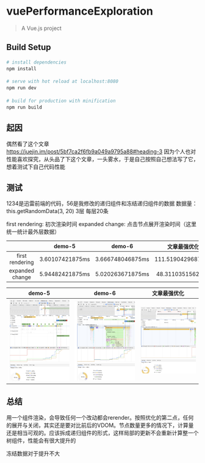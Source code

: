 # vuePerformanceExploration

> A Vue.js project

## Build Setup

``` bash
# install dependencies
npm install

# serve with hot reload at localhost:8080
npm run dev

# build for production with minification
npm run build

```
## 起因

偶然看了这个文章 https://juejin.im/post/5bf7ca2f6fb9a049a9795a88#heading-3
因为个人也对性能喜欢探究，从头品了下这个文章，一头雾水，于是自己按照自己想法写了它，想着测试下自己代码性能

## 测试

1234是迅雷前端的代码，56是我修改的递归组件和冻结递归组件的数据
数据量：this.getRandomData(3, 20)  3层 每层20条

first rendering: 初次渲染时间
expanded change: 点击节点展开渲染时间（这里统一统计最外层数据）

| | demo-5 | demo-6 | 文章最强优化 |
| :----: | :----: |:----: |:----: |
|first rendering| 3.60107421875ms | 3.666748046875ms | 111.51904296875ms |
|expanded change|  5.94482421875ms | 5.020263671875ms | 48.31103515625ms |
<table>
  <tr>
    <th>demo-5</th>
    <th>demo-6</th>
    <th>文章最强优化</th>
  </tr>
  <tbody>
    <tr>
      <td align="center" valign="middle">
          <img width="222px" src="./img/5.png">
      </td>
      <td align="center" valign="middle">
          <img width="222px" src="./img/6.png">
      </td>
      <td align="center" valign="middle">
          <img width="222px" src="./img/x.png">
      </td>
  </tbody>
</table>

## 总结

用一个组件渲染，会导致任何一个改动都会rerender。按照优化的第二点，任何的展开与关闭，其实还是要对比前后的VDOM。节点数量更多的情况下，计算量还是相当可观的。应该拆成递归组件的形式，这样局部的更新不会重新计算整一个树组件，性能会有很大提升的

冻结数据对于提升不大
